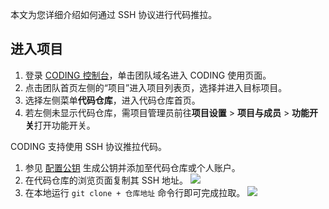 本文为您详细介绍如何通过 SSH 协议进行代码推拉。

## 进入项目

1. 登录 [CODING 控制台](https://console.cloud.tencent.com/coding)，单击团队域名进入 CODING 使用页面。
2. 点击团队首页左侧的“项目”进入项目列表页，选择并进入目标项目。
3. 选择左侧菜单**代码仓库**，进入代码仓库首页。
4. 若左侧未显示代码仓库，需项目管理员前往**项目设置** > **项目与成员** > **功能开关**打开功能开关。

CODING 支持使用 SSH 协议推拉代码。

1.  参见 [配置公钥](https://cloud.tencent.com/document/product/1112/64250) 生成公钥并添加至代码仓库或个人账户。
2.  在代码仓库的浏览页面复制其 SSH 地址。
![](https://qcloudimg.tencent-cloud.cn/raw/811d75d30a715bb74dcd03b157504f6e.png)
3.  在本地运行 `git clone + 仓库地址` 命令行即可完成拉取。
![](https://qcloudimg.tencent-cloud.cn/raw/c0e70032484c55eeb4bf4c4dc0fbd638.png)

